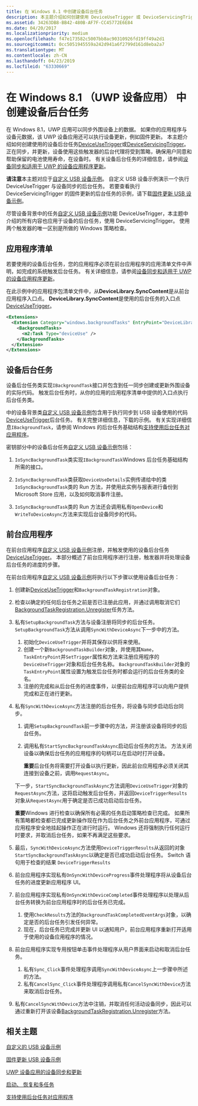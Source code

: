```yaml
---
title: 在 Windows 8.1 中创建设备后台任务
description: 本主题介绍如何创建使用 DeviceUseTrigger 或 DeviceServicingTrigger 设备后台任务。
ms.assetid: 34263DB8-BB42-480B-AF7F-CC45772E6E84
ms.date: 04/20/2017
ms.localizationpriority: medium
ms.openlocfilehash: f47e173582c5007bb8ac90310926fd19ff49a2d1
ms.sourcegitcommit: 0cc5051945559a242d941a6f2799d161d8eba2a7
ms.translationtype: MT
ms.contentlocale: zh-CN
ms.lasthandoff: 04/23/2019
ms.locfileid: "63330669"
---
```

# <a name="creating-a-device-background-task-in-windows-81-uwp-device-apps"></a>在 Windows 8.1 （UWP 设备应用） 中创建设备后台任务


在 Windows 8.1，UWP 应用可以同步外围设备上的数据。 如果你的应用程序与设备元数据，该 UWP 设备应用还可以执行设备更新，例如固件更新。 本主题介绍如何创建使用的设备后台任务[DeviceUseTrigger](https://go.microsoft.com/fwlink/p/?LinkID=308967)或[DeviceServicingTrigger](https://go.microsoft.com/fwlink/p/?LinkID=308965)。 正在同步，并更新，设备使用这些触发器的后台代理将受到策略，确保用户同意和帮助保留的电池使用寿命，在设备时。 有关设备后台任务的详细信息，请参阅[设备同步和适用于 UWP 的设备应用程序更新](device-sync-and-update-for-uwp-device-apps.md)。

**请注意**本主题对应于[自定义 USB 设备示例](https://go.microsoft.com/fwlink/p/?LinkId=301975 )。 自定义 USB 设备示例演示一个执行 DeviceUseTrigger 与设备同步的后台任务。 若要查看执行 DeviceServicingTrigger 的固件更新的后台任务的示例，请下载[固件更新 USB 设备示例](https://go.microsoft.com/fwlink/p/?LinkId=309186)。



尽管设备背景中的任务[自定义 USB 设备示例](https://go.microsoft.com/fwlink/p/?LinkId=301975 )功能 DeviceUseTrigger，本主题中介绍的所有内容也应用于设备的后台任务，使用 DeviceServicingTrigger。 使用两个触发器的唯一区别是所做的 Windows 策略检查。

## <a name="span-idtheappmanifestspanspan-idtheappmanifestspanspan-idtheappmanifestspanthe-app-manifest"></a><span id="The_app_manifest"></span><span id="the_app_manifest"></span><span id="THE_APP_MANIFEST"></span>应用程序清单


若要使用的设备后台任务，您的应用程序必须在前台应用程序的应用清单文件中声明，如完成的系统触发后台任务。 有关详细信息，请参阅[设备同步和适用于 UWP 的设备应用程序更新](device-sync-and-update-for-uwp-device-apps.md)。

在此示例中的应用程序包清单文件中，从**DeviceLibrary.SyncContent**是从前台应用程序入口点。 **DeviceLibrary.SyncContent**是使用的后台任务的入口点[DeviceUseTrigger](https://go.microsoft.com/fwlink/p/?LinkID=308967)。

```XML
<Extensions>
  <Extension Category="windows.backgroundTasks" EntryPoint="DeviceLibrary.SyncContent">
    <BackgroundTasks>
      <m2:Task Type="deviceUse" /> 
    </BackgroundTasks>
  </Extension>
</Extensions>
```

## <a name="span-idthedevicebackgroundtaskspanspan-idthedevicebackgroundtaskspanspan-idthedevicebackgroundtaskspanthe-device-background-task"></a><span id="The_device_background_task"></span><span id="the_device_background_task"></span><span id="THE_DEVICE_BACKGROUND_TASK"></span>设备后台任务


设备后台任务类实现`IBackgroundTask`接口并包含到任一同步创建或更新外围设备的实际代码。 触发后台任务时，从你的应用的应用程序清单中提供的入口点执行后台任务类。

中的设备背景类[自定义 USB 设备示例](https://go.microsoft.com/fwlink/p/?LinkId=301975 )包含用于执行同步到 USB 设备使用的代码[DeviceUseTrigger](https://go.microsoft.com/fwlink/p/?LinkID=308967)后台任务。 有关完整详细信息，下载的示例。 有关实现详细信息`IBackgroundTask`，请参阅 Windows 的后台任务基础结构[支持使用后台任务对应用程序](https://go.microsoft.com/fwlink/p/?LinkID=254337)。

密钥部分中的设备后台任务[自定义 USB 设备示例](https://go.microsoft.com/fwlink/p/?LinkId=301975 )包括：

1.  `IoSyncBackgroundTask`类实现`IBackgroundTask`Windows 后台任务基础结构所需的接口。

2.  `IoSyncBackgroundTask`类获取`DeviceUseDetails`实例传递给中的类`IoSyncBackgroundTask`类的 Run 方法，并使用此实例与报表进行备份到 Microsoft Store 应用，以及如何取消事件注册。

3.  `IoSyncBackgroundTask`类的 Run 方法还会调用私有`OpenDevice`和`WriteToDeviceAsync`方法来实现后台设备同步的代码。

## <a name="span-idtheforegroundappspanspan-idtheforegroundappspanspan-idtheforegroundappspanthe-foreground-app"></a><span id="The_foreground_app"></span><span id="the_foreground_app"></span><span id="THE_FOREGROUND_APP"></span>前台应用程序


在前台应用程序[自定义 USB 设备示例](https://go.microsoft.com/fwlink/p/?LinkId=301975 )注册，并触发使用的设备后台任务[DeviceUseTrigger](https://go.microsoft.com/fwlink/p/?LinkID=308967)。 本部分概述了前台应用程序进行注册，触发器并将处理设备后台任务的进度的步骤。

在前台应用程序[自定义 USB 设备示例](https://go.microsoft.com/fwlink/p/?LinkId=301975 )将执行以下步骤以使用设备后台任务：

1.  创建新[DeviceUseTrigger](https://go.microsoft.com/fwlink/p/?LinkID=308967)和`BackgroundTaskRegistration`对象。

2.  检查以确定的任何后台任务之前是否已注册此应用，并通过调用取消它们[BackgroundTaskRegistration.Unregister](https://go.microsoft.com/fwlink/p/?LinkId=309315)任务方法。

3.  私有`SetupBackgroundTask`方法与设备注册将同步的后台任务。 `SetupBackgroundTask`方法从调用`SyncWithDeviceAsync`下一步中的方法。

    1.  初始化`DeviceUseTrigger`并将其保存以供将来使用。
    2.  创建一个新`BackgroundTaskBuilder`对象，并使用其`Name`，`TaskEntryPoint`并`SetTrigger`属性和方法来注册应用程序的`DeviceUseTrigger`对象和后台任务名称。 `BackgroundTaskBuilder`对象的`TaskEntryPoint`属性设置为触发后台任务时都会运行的后台任务类的全名。
    3.  注册的完成和从后台任务的进度事件，以便前台应用程序可以向用户提供完成和正在进行更新。

4.  私有`SyncWithDeviceAsync`方法注册的后台任务，将设备与同步启动后台同步。

    1.  调用`SetupBackgroundTask`前一步骤中的方法，并注册该设备将同步的后台任务。
    2.  调用私有`StartSyncBackgroundTaskAsync`启动后台任务的方法。 方法关闭设备以确保后台任务的应用程序的句柄可以在启动时打开设备。

        **重要**后台任务将需要打开设备以执行更新，因此前台应用程序必须关闭其连接到设备之前，调用`RequestAsync`。




    下一步，`StartSyncBackgroundTaskAsync`方法调用`DeviceUseTrigger`对象的`RequestAsync`方法，这将启动触发后台任务，并返回`DeviceTriggerResults`对象从`RequestAsync`用于确定是否已成功启动后台任务。

    **重要**Windows 进行检查以确保所有必需的任务启动策略检查已完成。 如果所有策略都检查都已完成更新操作现在作为后台任务之外前台应用程序，可通过应用程序安全地挂起操作正在进行时运行。 Windows 还将强制执行任何运行时要求，并取消后台任务，如果不再满足这些要求。



3.  最后，`SyncWithDeviceAsync`方法使用`DeviceTriggerResults`从返回的对象`StartSyncBackgroundTaskAsync`以确定是否已成功启动后台任务。 Switch 语句用于检查的结果 `DeviceTriggerResults`


5.  前台应用程序实现私有`OnSyncWithDeviceProgress`事件处理程序将从设备后台任务的进度更新应用程序 UI。

6.  前台应用程序实现私有`OnSyncWithDeviceCompleted`事件处理程序以处理从后台任务转换为前台应用程序时的后台任务已完成。

    1.  使用`CheckResults`方法的`BackgroundTaskCompletedEventArgs`对象，以确定是否的后台任务引发任何异常。
    2.  现在，后台任务已完成并更新 UI 以通知用户，前台应用程序重新打开适用于使用的设备应用程序的情况。

7.  前台应用程序实现专用按钮单击事件处理程序从用户界面来启动和取消后台任务。

    1.  私有`Sync_Click`事件处理程序调用`SyncWithDeviceAsync`上一步骤中所述的方法。
    2.  私有`CancelSync_Click`事件处理程序调用私有`CancelSyncWithDevice`方法来取消后台任务。

8.  私有`CancelSyncWithDevice`方法中注销，并取消任何活动设备同步，因此可以通过重新打开该设备[BackgroundTaskRegistration.Unregister](https://go.microsoft.com/fwlink/p/?LinkId=309315)方法。

## <a name="span-idrelatedtopicsspanrelated-topics"></a><span id="related_topics"></span>相关主题


[自定义的 USB 设备示例](https://go.microsoft.com/fwlink/p/?LinkId=301975 )

[固件更新 USB 设备示例](https://go.microsoft.com/fwlink/p/?LinkId=309186)

[UWP 设备应用的设备同步和更新](device-sync-and-update-for-uwp-device-apps.md)

[启动、 恢复和多任务](https://go.microsoft.com/fwlink/p/?LinkId=309316)

[支持使用后台任务对应用程序](https://go.microsoft.com/fwlink/p/?LinkID=254337)










